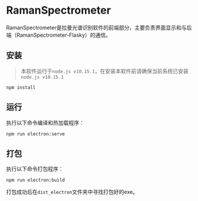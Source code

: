 # RamanSpectrometer

RamanSpectrometer是拉曼光谱识别软件的前端部分，主要负责界面显示和与后端（RamanSpectrometer-Flasky）的通信。

## 安装
> 本软件运行于`node.js v10.15.1`，在安装本软件前请确保当前系统已安装`node.js v10.15.1`
```
npm install
```

## 运行
执行以下命令编译和热加载程序：
```
npm run electron:serve
```

## 打包
执行以下命令打包程序：
```
npm run electron:build
```
打包成功后在`dist_electron`文件夹中寻找打包好的exe。

